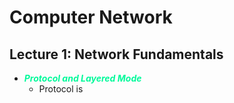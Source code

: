# Computer Network

## Lecture 1: Network Fundamentals
+ <span style="color:MediumSpringGreen ">***Protocol and Layered Mode***</span>
  + Protocol is 
